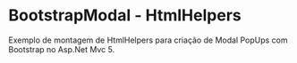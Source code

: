 # BootstrapModal - HtmlHelpers

Exemplo de montagem de HtmlHelpers para criação de Modal PopUps com Bootstrap no Asp.Net Mvc 5.
